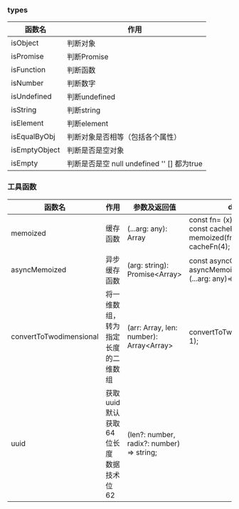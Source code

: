 ### types

| 函数名        | 作用                                       |
| ------------- | ------------------------------------------ |
| isObject      | 判断对象                                   |
| isPromise     | 判断Promise                                |
| isFunction    | 判断函数                                   |
| isNumber      | 判断数字                                   |
| isUndefined   | 判断undefined                              |
| isString      | 判断string                                 |
| isElement     | 判断element                                |
| isEqualByObj  | 判断对象是否相等（包括各个属性）           |
| isEmptyObject | 判断是否是空对象                           |
| isEmpty       | 判断是否是空 null undefined '' [] 都为true |

### 工具函数

| 函数名                  | 作用                                   | 参数及返回值                                      | demo                                                         |
| ----------------------- | -------------------------------------- | ------------------------------------------------- | ------------------------------------------------------------ |
| memoized                | 缓存函数                               | (...arg: any): Array<any>                         | const fn= (x)=> x * x;<br />const cacheFn = memoized(fn);<br />cacheFn(4); // [4, {4: 16}] |
| asyncMemoized           | 异步缓存函数                           | (arg: string): Promise<Array<any>>                | const asyncCacheFn = asyncMemoized(async (...arg: any)=> {}); |
| convertToTwodimensional | 将一维数组，转为指定长度的二维数组     | (arr: Array<any>, len: number): Array<Array<any>> | convertToTwodimensional([], 1);                              |
| uuid                    | 获取uuid 默认获取64位长度 数据技术位62 | (len?: number, radix?: number) => string;         |                                                              |




